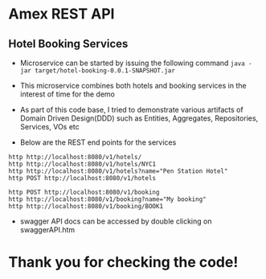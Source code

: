# Amex REST API
## Hotel Booking Services

* Microservice can be started by issuing the following command
`java -jar target/hotel-booking-0.0.1-SNAPSHOT.jar`

* This microservice combines both hotels and booking services in the interest of time for the demo
* As part of this code base, I tried to demonstrate various artifacts of Domain Driven Design(DDD) such as
  Entities, Aggregates, Repositories, Services, VOs etc
* Below are the REST end points for the services
```
http http://localhost:8080/v1/hotels/
http http://localhost:8080/v1/hotels/NYC1
http http://localhost:8080/v1/hotels?name="Pen Station Hotel"
http POST http://localhost:8080/v1/hotels

http POST http://localhost:8080/v1/booking
http http://localhost:8080/v1/booking?name="My booking"
http http://localhost:8080/v1/booking/BOOK1
```
* swagger API docs can be accessed by double clicking on swaggerAPI.htm


# Thank you for checking the code!
